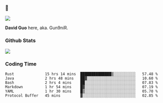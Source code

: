 ### 👋

![](https://komarev.com/ghpvc/?username=Gun9niR&label=Total+Views)

**David Guo** here, aka. Gun9niR.

### Github Stats

<img src="https://github-readme-stats.vercel.app/api?username=Gun9niR&count_private=true&show_icons=true&theme=vue-dark&hide_title=true">

### Coding Time

<!--START_SECTION:waka-->

```text
Rust              15 hrs 14 mins  ██████████████▒░░░░░░░░░░   57.48 %
Java              2 hrs 48 mins   ██▓░░░░░░░░░░░░░░░░░░░░░░   10.60 %
Bash              2 hrs 4 mins    ██░░░░░░░░░░░░░░░░░░░░░░░   07.83 %
Markdown          1 hr 54 mins    █▓░░░░░░░░░░░░░░░░░░░░░░░   07.19 %
YAML              1 hr 30 mins    █▒░░░░░░░░░░░░░░░░░░░░░░░   05.70 %
Protocol Buffer   45 mins         ▓░░░░░░░░░░░░░░░░░░░░░░░░   02.85 %
```

<!--END_SECTION:waka-->

